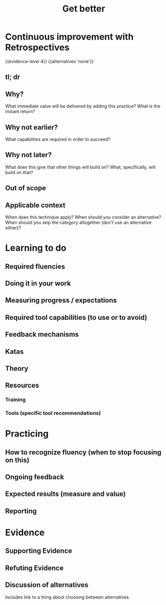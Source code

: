 ﻿---
layout: markdown.hbs

title: Get better
slug: get-better
lead: Get a little better every 2 days
---

# Continuous improvement with Retrospectives

{{evidence-level 4}}
{{alternatives 'none'}}

## tl; dr

## Why?
What immediate value will be delivered by adding this practice? What is the instant return?
## Why not earlier?
What capabilities are required in order to succeed?
## Why not later?
What does this give that other things will build on? What, specifically, will build on that?
## Out of scope
## Applicable context
When does this technique apply? When should you consider an alternative? When should you skip the category altogether (don't use an alternative either)?
# Learning to do
## Required fluencies
## Doing it in your work
## Measuring progress / expectations
## Required tool capabilities (to use or to avoid)
## Feedback mechanisms
## Katas
## Theory
## Resources
### Training
### Tools (specific tool recommendations)
# Practicing
## How to recognize fluency (when to stop focusing on this)
## Ongoing feedback
## Expected results (measure and value)
## Reporting
# Evidence
## Supporting Evidence
## Refuting Evidence
## Discussion of alternatives
Includes link to a thing about choosing between alternatives.

